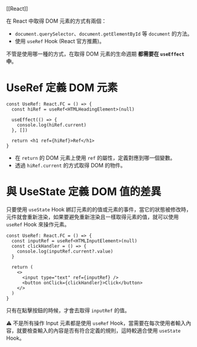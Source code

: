 [[React]]

在 React 中取得 DOM 元素的方式有兩個：
- `document.querySelector`、`document.getElementById` 等 `document` 的方法。
- 使用 `useRef` Hook (React 官方推薦)。

不管是使用哪一種的方式，在取得 DOM 元素的生命週期 **都需要在 `useEffect` 中**。

# UseRef 定義 DOM 元素
```tsx
const UseRef: React.FC = () => {
  const hiRef = useRef<HTMLHeadingElement>(null)

  useEffect(() => {
    console.log(hiRef.current)
  }, [])

  return <h1 ref={hiRef}>Ref</h1>
}
```

- 在 `return` 的 DOM 元素上使用 `ref` 的屬性，定義對應到哪一個變數。
- 透過 `hiRef.current` 的方式取得 DOM 的物件。

# 與 UseState 定義 DOM 值的差異
只要使用 `useState` Hook 綁訂元素的的值或元素的事件，當它的狀態被修改時，元件就會重新渲染，如果要避免重新渲染且一樣取得元素的值，就可以使用 `useRef` Hook 來操作元素。
```tsx
const UseRef: React.FC = () => {
  const inputRef = useRef<HTMLInputElement>(null)
  const clickHandler = () => {
    console.log(inputRef.current?.value)
  }

  return (
    <>
      <input type="text" ref={inputRef} />
      <button onClick={clickHandler}>Click</button>
    </>
  )
}
```

只有在點擊按鈕的時候，才會去取得 `inputRef` 的值。

⚠ 不是所有操作 Input 元素都是使用 `useRef` Hook，當需要在每次使用者輸入內容，就要檢查輸入的內容是否有符合定義的規則，這時較適合使用 `useState` Hook。